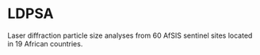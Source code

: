 LDPSA
=====

Laser diffraction particle size analyses from 60 AfSIS sentinel sites located in 19 African countries.